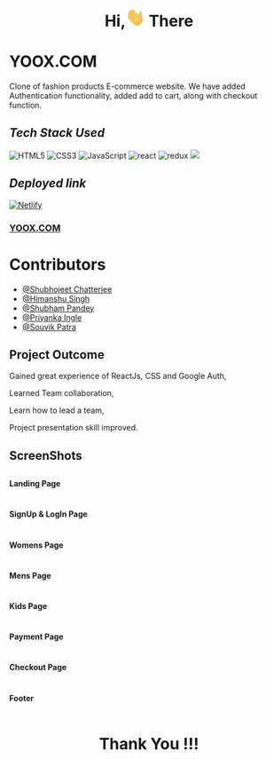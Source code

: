 <h1 align="center"> Hi,<img style="width: 35px;" src="https://raw.githubusercontent.com/ABSphreak/ABSphreak/master/gifs/Hi.gif" alt=""> There</h1>

# YOOX.COM
Clone of fashion products E-commerce website.  We have added Authentication functionality, added add to cart, along with checkout function.

<h2 align="left"><i>Tech Stack Used</i></h2>
<div align="left">
<img alt="HTML5" src="https://img.shields.io/badge/html5-%23E34F26.svg?style=for-the-badge&logo=html5&logoColor=white"/>
<img alt="CSS3" src="https://img.shields.io/badge/css3-%231572B6.svg?style=for-the-badge&logo=css3&logoColor=white"/> 
<img alt="JavaScript" src="https://img.shields.io/badge/javascript-%23323330.svg?style=for-the-badge&logo=javascript&logoColor=%23F7DF1E"/>
<img alt="react" src="https://img.shields.io/badge/React-20232A?style=for-the-badge&logo=react&logoColor=61DAFB" />
<img alt="redux" src="https://img.shields.io/badge/Redux-593D88?style=for-the-badge&logo=redux&logoColor=white" />  
<img alit="chakra" src="https://img.shields.io/badge/chakra-%234ED1C5.svg?style=for-the-badge&logo=chakraui&logoColor=white" />  
</div>

<h2 align="left"><i>Deployed link</i></h2>
  <a href="https://smart-point.vercel.app" target="_blank">
  <img alt="Netlify" src="https://console.dev/img/favicons/vercel.com.png"/>
  </a>
<h3 align="left"><a href="https://smart-point.vercel.app" target="_blank">YOOX.COM</a></h3>

<h1>Contributors</h1>
    <ul>
        <li><a href="https://github.com/gunjankuthe111" target="_blank">@Shubhojeet Chatterjee</a></li>
        <li><a href="https://github.com/shubhojeet1" target="_blank">@Himanshu Singh</a></li>
        <li> <a href="https://github.com/VK14133M02" target="_blank">@Shubham Pandey</a> </li>
        <li><a href="https://github.com/shubhojeet1" target="_blank">@Priyanka Ingle</a></li>
        <li><a href="https://github.com/gprasadbhat948231" target="_blank">@Souvik Patra</a></li>
    </ul>
<h2>Project Outcome</h2>
<p>Gained great experience of ReactJs, CSS and Google Auth,</p>
<p>Learned Team collaboration,</p>
<p>Learn how to lead a team,</p>
<p>Project presentation skill improved.</p>

<h2>ScreenShots<h2>
<h4>Landing Page</h4>
<p></p>
 <div style="display: grid; grid-template-columns: repeat(2,1fr); gap:20px " >
  <img style="width: 100%;" src="https://i.ibb.co/9r3gB6x/Screenshot-2022-12-21-at-2-28-48-PM.png" alt="">
 </div>
 
 <h4>SignUp & LogIn Page</h4>
<p></p>
 <div style="display: grid; grid-template-columns: repeat(2,1fr); gap:20px " >
  <img style="width: 100%;" src="https://i.ibb.co/D1WGfb0/Screenshot-2022-12-21-at-2-45-48-PM.png" alt="">
 </div>

 
 <h4>Womens Page</h4>
<p></p>
 <div style="display: grid; grid-template-columns: repeat(2,1fr); gap:20px " >
  <img style="width: 100%;" src="https://i.ibb.co/r2xy1MQ/Screenshot-2022-12-21-at-2-40-02-PM.png" alt="">
 </div>
 
 <h4>Mens Page</h4>
<p></p>
 <div style="display: grid; grid-template-columns: repeat(2,1fr); gap:20px " >
  <img style="width: 100%;" src="https://i.ibb.co/Jvmr97n/Screenshot-2022-12-21-at-2-41-58-PM.png" alt="">
 </div>
 <h4>Kids Page</h4>
<p></p>
 <div style="display: grid; grid-template-columns: repeat(2,1fr); gap:20px " >
  <img style="width: 100%;" src="https://i.ibb.co/9ZHjwKv/Screenshot-2022-12-21-at-2-43-48-PM.png" alt="">
 </div>
 
  <h4>Payment Page</h4>
<p></p>
 <div style="display: grid; grid-template-columns: repeat(2,1fr); gap:20px " >
  <img style="width: 100%;" src="https://i.ibb.co/YPp28cg/Screenshot-2022-12-21-at-2-47-57-PM.png" alt="">
 </div>
  <h4>Checkout Page</h4>
<p></p>
 <div style="display: grid; grid-template-columns: repeat(2,1fr); gap:20px " >
  <img style="width: 100%;" src="https://i.ibb.co/q51Lthb/Screenshot-2022-12-21-at-2-47-30-PM.png" alt="">
 </div>
 
 <h4>Footer</h4>
<p></p>
 <div style="display: grid; grid-template-columns: repeat(2,1fr); gap:20px " >
  <img style="width: 100%;" src="https://i.ibb.co/zF6nk6D/Screenshot-2022-12-21-at-2-50-32-PM.png" alt="">
 </div>



<h1 align="center"> Thank You !!!</h1>
